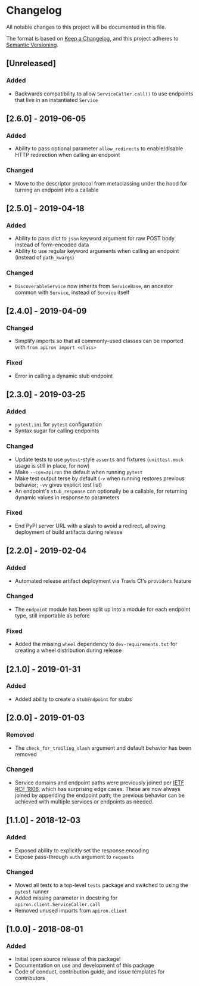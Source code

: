 # Changelog
All notable changes to this project will be documented in this file.

The format is based on [Keep a Changelog](https://keepachangelog.com/en/1.0.0/),
and this project adheres to [Semantic Versioning](https://semver.org/spec/v2.0.0.html).

## [Unreleased]
### Added
- Backwards compatibility to allow `ServiceCaller.call()` to use endpoints that live in an instantiated `Service`

## [2.6.0] - 2019-06-05
### Added
- Ability to pass optional parameter `allow_redirects` to enable/disable HTTP redirection when calling an endpoint

### Changed
- Move to the descriptor protocol from metaclassing under the hood for turning an endpoint into a callable

## [2.5.0] - 2019-04-18
### Added
- Ability to pass dict to `json` keyword argument for raw POST body instead of form-encoded data
- Ability to use regular keyword arguments when calling an endpoint (instead of `path_kwargs`)

### Changed
- `DiscoverableService` now inherits from `ServiceBase`, an ancestor common with `Service`, instead of `Service` itself

## [2.4.0] - 2019-04-09
### Changed
- Simplify imports so that all commonly-used classes can be imported with `from apiron import <class>`

### Fixed
- Error in calling a dynamic stub endpoint

## [2.3.0] - 2019-03-25
### Added
- `pytest.ini` for `pytest` configuration
- Syntax sugar for calling endpoints

### Changed
- Update tests to use `pytest`-style `assert`s and fixtures (`unittest.mock` usage is still in place, for now)
- Make `--cov=apiron` the default when running `pytest`
- Make test output terse by default (`-v` when running restores previous behavior; `-vv` gives explicit test list)
- An endpoint's `stub_response` can optionally be a callable, for returning dynamic values in response to parameters

### Fixed
- End PyPI server URL with a slash to avoid a redirect, allowing deployment of build artifacts during release

## [2.2.0] - 2019-02-04
### Added
- Automated release artifact deployment via Travis CI's `providers` feature

### Changed
- The `endpoint` module has been split up into a module for each endpoint type, still importable as before

### Fixed
- Added the missing `wheel` dependency to `dev-requirements.txt` for creating a wheel distribution during release

## [2.1.0] - 2019-01-31
### Added
- Added ability to create a `StubEndpoint` for stubs

## [2.0.0] - 2019-01-03
### Removed
- The `check_for_trailing_slash` argument and default behavior has been removed

### Changed
- Service domains and endpoint paths were previously joined per [IETF RCF 1808](https://tools.ietf.org/html/rfc1808.html),
  which has surprising edge cases.
  These are now always joined by appending the endpoint path;
  the previous behavior can be achieved with multiple services or endpoints as needed.

## [1.1.0] - 2018-12-03
### Added
- Exposed ability to explicitly set the response encoding
- Expose pass-through `auth` argument to `requests`

### Changed
- Moved all tests to a top-level `tests` package and switched to using the `pytest` runner
- Added missing parameter in docstring for `apiron.client.ServiceCaller.call`
- Removed unused imports from `apiron.client`

## [1.0.0] - 2018-08-01
### Added
- Initial open source release of this package!
- Documentation on use and development of this package
- Code of conduct, contribution guide, and issue templates for contributors
